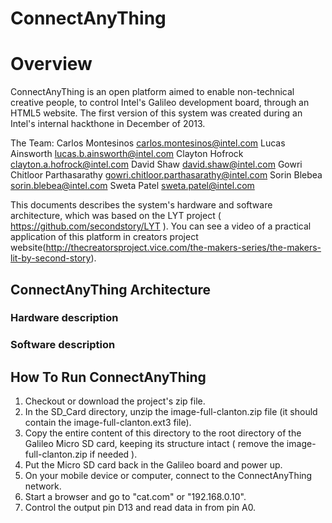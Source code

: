 ConnectAnyThing
============

# Overview

ConnectAnyThing is an open platform aimed to enable non-technical creative people, to control Intel's Galileo development board, through an HTML5 website. The first version of this system was created during an Intel's internal hackthone in December of 2013.

The Team:
Carlos Montesinos <carlos.montesinos@intel.com>
Lucas Ainsworth <lucas.b.ainsworth@intel.com>
Clayton Hofrock <clayton.a.hofrock@intel.com>
David Shaw <david.shaw@intel.com>
Gowri Chitloor Parthasarathy <gowri.chitloor.parthasarathy@intel.com>
Sorin Blebea <sorin.blebea@intel.com>
Sweta Patel <sweta.patel@intel.com>

This documents describes the system's hardware and software architecture, which was based on the LYT project ( https://github.com/secondstory/LYT ). You can see a video of a practical application of this platform in creators project website(http://thecreatorsproject.vice.com/the-makers-series/the-makers-lit-by-second-story).

## ConnectAnyThing Architecture 

### Hardware description

### Software description

## How To Run ConnectAnyThing

1) Checkout or download the project's zip file.
2) In the SD_Card directory, unzip the image-full-clanton.zip file (it should contain the image-full-clanton.ext3 file).
3) Copy the entire content of this directory to the root directory of the Galileo Micro SD card, keeping its structure intact ( remove the image-full-clanton.zip if needed ).
4) Put the Micro SD card back in the Galileo board and power up.
5) On your mobile device or computer, connect to the ConnectAnyThing network.
6) Start a browser and go to "cat.com" or "192.168.0.10".
7) Control the output pin D13 and read data in from pin A0.